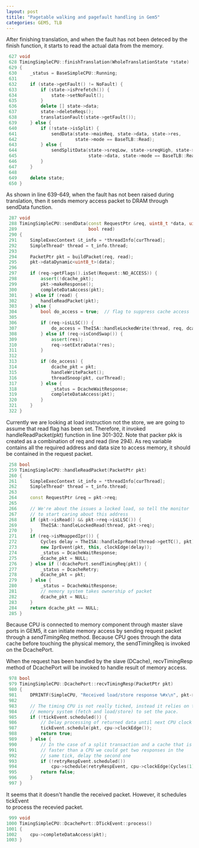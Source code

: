 ```yaml
---
layout: post
titile: "Pagetable walking and pagefault handling in Gem5"
categories: GEM5, TLB
---
```


After finishing translation,
and when the fault has not been deteced by the finish function,
it starts to read the actual data from the memory.

```cpp
 627 void
 628 TimingSimpleCPU::finishTranslation(WholeTranslationState *state)
 629 {
 630     _status = BaseSimpleCPU::Running;
 631
 632     if (state->getFault() != NoFault) {
 633         if (state->isPrefetch()) {
 634             state->setNoFault();
 635         }
 636         delete [] state->data;
 637         state->deleteReqs();
 638         translationFault(state->getFault());
 639     } else {
 640         if (!state->isSplit) {
 641             sendData(state->mainReq, state->data, state->res,
 642                      state->mode == BaseTLB::Read);
 643         } else {
 644             sendSplitData(state->sreqLow, state->sreqHigh, state->mainReq,
 645                           state->data, state->mode == BaseTLB::Read);
 646         }
 647     }
 648
 649     delete state;
 650 }
```
As shown in line 639-649, 
when the fault has not been raised during translation,
then it sends memory access packet 
to DRAM through sendData function.

```cpp
 287 void
 288 TimingSimpleCPU::sendData(const RequestPtr &req, uint8_t *data, uint64_t *res,
 289                           bool read)
 290 {
 291     SimpleExecContext &t_info = *threadInfo[curThread];
 292     SimpleThread* thread = t_info.thread;
 293
 294     PacketPtr pkt = buildPacket(req, read);
 295     pkt->dataDynamic<uint8_t>(data);
 296
 297     if (req->getFlags().isSet(Request::NO_ACCESS)) {
 298         assert(!dcache_pkt);
 299         pkt->makeResponse();
 300         completeDataAccess(pkt);
 301     } else if (read) {
 302         handleReadPacket(pkt);
 303     } else {
 304         bool do_access = true;  // flag to suppress cache access
 305
 306         if (req->isLLSC()) {
 307             do_access = TheISA::handleLockedWrite(thread, req, dcachePort.cacheBlockMask);
 308         } else if (req->isCondSwap()) {
 309             assert(res);
 310             req->setExtraData(*res);
 311         }
 312
 313         if (do_access) {
 314             dcache_pkt = pkt;
 315             handleWritePacket();
 316             threadSnoop(pkt, curThread);
 317         } else {
 318             _status = DcacheWaitResponse;
 319             completeDataAccess(pkt);
 320         }
 321     }
 322 }
```

Currently we are looking at load instruction not the store,
we are going to assume that read flag has been set.
Therefore, it invoked handleReadPacket(pkt) function 
in line 301-302.
Note that packer pkk is created as a combination of req and read
(line 294).
As req variable contains all the required address and data size 
to access memory, it should be contained in the request packet.

```cpp
 258 bool
 259 TimingSimpleCPU::handleReadPacket(PacketPtr pkt)
 260 {
 261     SimpleExecContext &t_info = *threadInfo[curThread];
 262     SimpleThread* thread = t_info.thread;
 263
 264     const RequestPtr &req = pkt->req;
 265
 266     // We're about the issues a locked load, so tell the monitor
 267     // to start caring about this address
 268     if (pkt->isRead() && pkt->req->isLLSC()) {
 269         TheISA::handleLockedRead(thread, pkt->req);
 270     }
 271     if (req->isMmappedIpr()) {
 272         Cycles delay = TheISA::handleIprRead(thread->getTC(), pkt);
 273         new IprEvent(pkt, this, clockEdge(delay));
 274         _status = DcacheWaitResponse;
 275         dcache_pkt = NULL;
 276     } else if (!dcachePort.sendTimingReq(pkt)) {
 277         _status = DcacheRetry;
 278         dcache_pkt = pkt;
 279     } else {
 280         _status = DcacheWaitResponse;
 281         // memory system takes ownership of packet
 282         dcache_pkt = NULL;
 283     }
 284     return dcache_pkt == NULL;
 285 }
```

Because CPU is connected to memory component 
through master slave ports in GEM5,
it can initiate memory access by sending request packet 
through a *sendTimingReq* method.
Because CPU goes through the data cache 
before touching the physical memory, 
the sendTimingReq is invoked on the DcachePort.

When the request has been handled by the slave (DCache),
recvTimingResp method of DcachePort will be invoked 
to handle result of memory access.

```cpp
 978 bool
 979 TimingSimpleCPU::DcachePort::recvTimingResp(PacketPtr pkt)
 980 {
 981     DPRINTF(SimpleCPU, "Received load/store response %#x\n", pkt->getAddr());
 982
 983     // The timing CPU is not really ticked, instead it relies on the
 984     // memory system (fetch and load/store) to set the pace.
 985     if (!tickEvent.scheduled()) {
 986         // Delay processing of returned data until next CPU clock edge
 987         tickEvent.schedule(pkt, cpu->clockEdge());
 988         return true;
 989     } else {
 990         // In the case of a split transaction and a cache that is
 991         // faster than a CPU we could get two responses in the
 992         // same tick, delay the second one
 993         if (!retryRespEvent.scheduled())
 994             cpu->schedule(retryRespEvent, cpu->clockEdge(Cycles(1)));
 995         return false;
 996     }
 997 }
```
It seems that it doesn't handle the received packet.
However, it schedules tickEvent  
to process the recevied packet.

```cpp
 999 void
1000 TimingSimpleCPU::DcachePort::DTickEvent::process()
1001 {
1002     cpu->completeDataAccess(pkt);
1003 }
```
